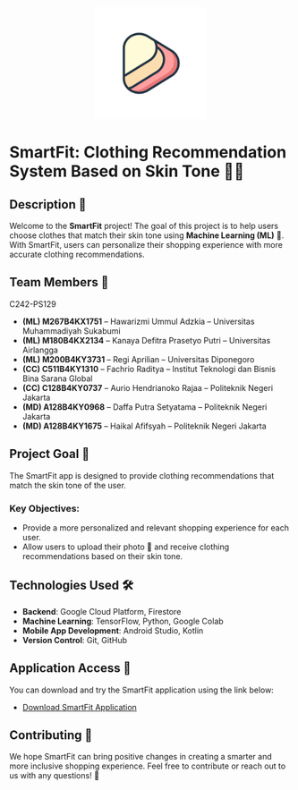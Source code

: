 <div align="center">
    <img src="image/logo_smartfit_radius.png" alt="SmartFit Logo" width="200">
</div>

# SmartFit: Clothing Recommendation System Based on Skin Tone 👗✨

## Description 📖
Welcome to the **SmartFit** project! The goal of this project is to help users choose clothes that match their skin tone using **Machine Learning (ML)** 🤖. With SmartFit, users can personalize their shopping experience with more accurate clothing recommendations.

## Team Members 👥
C242-PS129
- **(ML) M267B4KX1751** – Hawarizmi Ummul Adzkia – Universitas Muhammadiyah Sukabumi
- **(ML) M180B4KX2134** – Kanaya Defitra Prasetyo Putri – Universitas Airlangga
- **(ML) M200B4KY3731** – Regi Aprilian – Universitas Diponegoro
- **(CC) C511B4KY1310** – Fachrio Raditya – Institut Teknologi dan Bisnis Bina Sarana Global
- **(CC) C128B4KY0737** – Aurio Hendrianoko Rajaa – Politeknik Negeri Jakarta
- **(MD) A128B4KY0968** – Daffa Putra Setyatama – Politeknik Negeri Jakarta
- **(MD) A128B4KY1675** – Haikal Afifsyah – Politeknik Negeri Jakarta

## Project Goal 🎯
The SmartFit app is designed to provide clothing recommendations that match the skin tone of the user.

### Key Objectives:
- Provide a more personalized and relevant shopping experience for each user.
- Allow users to upload their photo 📸 and receive clothing recommendations based on their skin tone.

## Technologies Used 🛠️
- **Backend**: Google Cloud Platform, Firestore
- **Machine Learning**: TensorFlow, Python, Google Colab
- **Mobile App Development**: Android Studio, Kotlin
- **Version Control**: Git, GitHub

## Application Access 🔐
You can download and try the SmartFit application using the link below:
- [Download SmartFit Application](https://drive.google.com/file/d/1XMTcGijI3Kil_bXH6d0jUnfODPLS5bcM/view?usp=sharing)

## Contributing 🤝
We hope SmartFit can bring positive changes in creating a smarter and more inclusive shopping experience. Feel free to contribute or reach out to us with any questions! 💬

